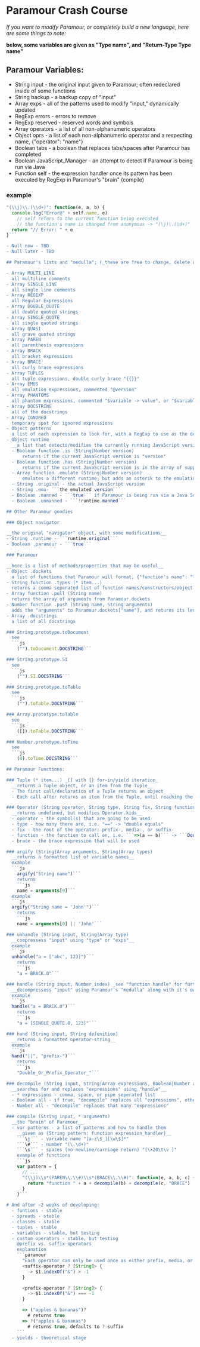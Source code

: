 # Paramour Crash Course
  _If you want to modify Paramour, or completely build a new language, here are some things to note:_

  __below, some variables are given as "Type name", and "Return-Type Type name"__

## Paramour Variables:
- String input - the original input given to Paramour; often redeclared inside of some functions
- String backup - a backup copy of "input"
- Array exps - all of the patterns used to modify "input," dynamically updated
- RegExp errors - errors to remove
- RegExp reserved - reserved words and symbols
- Array operators - a list of all non-alphanumeric operators
- Object oprs - a list of each non-alphanumeric operator and a respecting name, {"operator": "name"}
- Boolean tabs - a boolean that replaces tabs/spaces after Paramour has completed
- Boolean JavaScript_Manager - an attempt to detect if Paramour is being run via Java
- Function self - the expression handler once its pattern has been executed by RegExp in Paramour's "brain" (compile)

### __example__
```js
"(\\j)\\.(\\d+)": function(e, a, b) {
  console.log("Error@" + self.name, e)
    // self refers to the current function being executed
    // the function's name is changed from anonymous -> "(\j)\.(\d+)"
  return "// Error: " + e
}```

- Null now - TBD
- Null later - TBD

## Paramour's lists and "medulla"; (_these are free to change, delete or otherwise add onto_)

- Array MULTI_LINE
  all multiline comments
- Array SINGLE_LINE
  all single line comments
- Array REGEXP
  all Regular Expressions
- Array DOUBLE_QUOTE
  all double quoted strings
- Array SINGLE_QUOTE
  all single quoted strings
- Array QUASI
  all grave quoted strings
- Array PAREN
  all parenthesis expressions
- Array BRACK
  all bracket expressions
- Array BRACE
  all curly brace expressions
- Array TUPLES
  all tuple expressions, double curly brace "{{}}"
- Array EMUS
  all emulation expressions, commented "@version"
- Array PHANTOMS
  all phantom expressions, commented "$variable -> value", or "$variable => value"
- Array DOCSTRING
  all of the docstrings
- Array IGNORED
  temporary spot for ignored expressions
- Object patterns
  a list of each expression to look for, with a RegExp to use as the delimiter; the pattern name must macth a variable name that is an array, example {"EMUS": /#\s+@1.5/}
- Object runtime
  __a list that detects/modifies the currently running JavaScript version__
  - Boolean function .is (String|Number version)
      returns if the current JavaScript version is "version"
  - Boolean function .has (String|Number version)
      returns if the current JavaScript version is in the array of supported versions
  - Array function .emulate (String|Number version)
      emulates a different runtime; but adds an asterik to the emulation number, example "1.8.*"
  - String .original - the actual JavaScript version
  - String .emu- ```the emulated version```
  - Boolean .manned - ```true``` if Paramour is being run via a Java Script Manager
  - Boolean .unmanned - ```!runtime.manned```

## Other Paramour goodies

### Object navigator

__the original "navigator" object, with some modifications__
- String .runtime - ```runtime.original```
- Boolean .paramour - ```true```

### Paramour

__here is a list of methods/properties that may be useful__
- Object .dockets
  a list of functions that Paramour will format, {"function's name": "function's arguments"}
- String function .types (* item...)
  returns a comma seperated list of function names/constructors/object types
- Array function .pull (String name)
  returns the array of arguments from Paramour.dockets
- Number function .push (String name, String arguments)
  adds the "arguments" to Paramour.dockets["name"], and returns its length
- Array .docstrings
  a list of all docstrings

### String.prototype.toDocument
  see
  ```js
    ("").toDocument.DOCSTRING```

### String.prototype.SI
  see
  ```js
    ("").SI.DOCSTRING```

### String.prototype.toTable
  see
  ```js
    ("").toTable.DOCSTRING```

### Array.prototype.toTable
  see
  ```js
    ([]).toTable.DOCSTRING```

### Number.prototype.toTime
  see
  ```js
    (0).toTime.DOCSTRING```

## Paramour Functions:

### Tuple (* item...) _[] with {} for-in/yield iteration_
  __returns a Tuple object, or an item from the Tuple__
  - The first call/declaration of a Tuple returns an object
  - Each call after returns an item from the Tuple, until reaching the end; then returns ```undefined```

### Operator (String operator, String type, String fix, String function, String brace)
  __returns undefined, but modifies Operator.kids__
  - operator - the symbol(s) that are going to be used
  - type - how many there are, i.e. "==" -> "double equals"
  - fix - the root of the operator: prefix-, media-, or suffix-
  - function - the function to call on, i.e. ```=>(a == b)``` -> ```Double_Equals_Operator```
  - brace - the brace expression that will be used

### argify (String|Array arguments, String|Array types)
  __returns a formatted list of variable names__
  example
  ```js
    argify("String name")```
    returns
    ```js
    name = arguments[0]```
  example
  ```js
  argify("String name = 'John'")```
    returns
    ```js
    name = arguments[0] || 'John'```

### unhandle (String input, String|Array type)
  __compressess "input" using "type" or "exps"__
  example
  ```js
  unhandle("a = ['abc', 123]")```
    returns
    ```js
    "a = BRACK.0"```

### handle (String input, Number index) _see "function handle" for further detail_
  __decompressess "input" using Paramour's "medulla" along with it's own "medulla"__
  example
  ```js
  handle("a = BRACK.0")```
    returns
    ```js
    "a = [SINGLE_QUOTE.0, 123]"```

### hand (String input, String defenition)
  __returns a formatted operator-string__
  example
  ```js
  hand("||", "prefix-")```
    returns
    ```js
    "Double_Or_Prefix_Operator_"```

### decompile (String input, String|Array expressions, Boolean|Number all)
  __searches for and replaces "expressions" using "handle"__
  - * expressions - comma, space, or pipe seperated list
  - Boolean all - if true, "decompile" replaces all "expressions", otherwise just the first
  - Number all - "decompile" replaces that many "expressions"

### compile (String input, * arguments)
  __the "brain" of Paramour__
  - var patterns - a list of patterns and how to handle them
    __given as {String pattern: function expression_handler}__
    ```\j``` - variable name "[a-z\$_][\w\$]*"
    ```\#``` - number "(\.\d+)"
    ```\s``` - spaces (no newline/carriage return) "[\x20\t\v ]"
    example of functions
    ```js
    var pattern = {
      // ...
      "(\\j)\\s*(PAREN\\.\\#)\\s*(BRACE\\.\\#)": function(e, a, b, c) {
        return "function " + a + decompile(b) + decompile(c, "BRACE")
      }
    }```

# And after ~2 weeks of developing:
  - funtions - stable
  - spreads - stable
  - classes - stable
  - tuples - stable
  - variables - stable, but testing
  - custom operators - stable, but testing
    @prefix vs. suffix operators
    explanation
    ```paramour
      "Each operator can only be used once as either prefix, media, or suffix"
      <suffix-operator ? [String]> {
        -> $1.indexOf("&") > -1
      }

      <prefix-operator ? [String]> {
        -> $1.indexOf("&") === -1
      }

      => ("apples & bananas")?
        # returns true
      => ?("apples & bananas")
        # returns true, defaults to ?-suffix
    ```
  - yields - theoretical stage